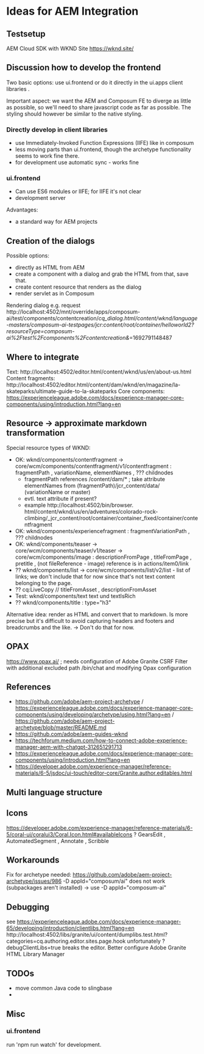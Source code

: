# Ideas for AEM Integration

## Testsetup

AEM Cloud SDK with WKND Site https://wknd.site/

## Discussion how to develop the frontend

Two basic options: use ui.frontend or do it directly in the ui.apps client libraries .

Important aspect: we want the AEM and Composum FE to diverge as little as possible, so we'll need to share
javascript code as far as possible. The styling should however be similar to the native styling.

### Directly develop in client libraries

- use Immediately-Invoked Function Expressions (IIFE) like in composum
- less moving parts than ui.frontend, though the archetype functionality seems to work fine there.
- for development use automatic sync - works fine

### ui.frontend

- Can use ES6 modules or IIFE; for IIFE it's not clear
- development server

Advantages:

- a standard way for AEM projects

## Creation of the dialogs

Possible options:

- directly as HTML from AEM
- create a component with a dialog and grab the HTML from that, save that.
- create content resource that renders as the dialog
- render servlet as in Composum

Rendering dialog e.g. request
http://localhost:4502/mnt/override/apps/composum-ai/test/components/contentcreation/_cq_dialog.html/content/wknd/language-masters/composum-ai-testpages/jcr:content/root/container/helloworld2?resourceType=composum-ai%2Ftest%2Fcomponents%2Fcontentcreation&_=1692791148487

## Where to integrate

Text:
http://localhost:4502/editor.html/content/wknd/us/en/about-us.html
Content fragments:
http://localhost:4502/editor.html/content/dam/wknd/en/magazine/la-skateparks/ultimate-guide-to-la-skateparks
Core components:
https://experienceleague.adobe.com/docs/experience-manager-core-components/using/introduction.html?lang=en

## Resource -> approximate markdown transformation

Special resource types of WKND:

- OK: wknd/components/contentfragment -> core/wcm/components/contentfragment/v1/contentfragment : fragmentPath ,
  variationName, elementNames , ??? childnodes
    - fragmentPath references /content/dam/* ; take attribute elementNames from (fragmentPath)/jcr_content/data/
      (variationName or master)
    - evtl. text attribute if present?
    - example http://localhost:4502/bin/browser.
      html/content/wknd/us/en/adventures/colorado-rock-climbing/_jcr_content/root/container/container_fixed/container/contentfragment 
- OK: wknd/components/experiencefragment : fragmentVariationPath , ??? childnodes
- OK: wknd/components/teaser -> core/wcm/components/teaser/v1/teaser -> core/wcm/components/image : descriptionFromPage
  , titleFromPage , pretitle ,
  (not fileReference - image)
  reference is in actions/item0/link
- ?? wknd/components/list -> core/wcm/components/list/v2/list - list of links; we don't include that for now since
  that's
  not text content belonging to the page.
- ?? cq:LiveCopy
  // titleFromAsset , descriptionFromAsset
- Test: wknd/components/text text und textIsRich
- ?? wknd/components/title : type="h3"

Alternative idea: render as HTML and convert that to markdown. Is more precise but it's difficult to avoid capturing
headers and footers and breadcrumbs and the like. -> Don't do that for now.

## OPAX

https://www.opax.ai/ ; needs configuration of Adobe Granite CSRF Filter with additional excluded path /bin/chat and
modifying Opax configuration

## References

- https://github.com/adobe/aem-project-archetype /
  https://experienceleague.adobe.com/docs/experience-manager-core-components/using/developing/archetype/using.html?lang=en /
  https://github.com/adobe/aem-project-archetype/blob/master/README.md
- https://github.com/adobe/aem-guides-wknd
- https://techforum.medium.com/how-to-connect-adobe-experience-manager-aem-with-chatgpt-312651291713
- https://experienceleague.adobe.com/docs/experience-manager-core-components/using/introduction.html?lang=en
- https://developer.adobe.com/experience-manager/reference-materials/6-5/jsdoc/ui-touch/editor-core/Granite.author.editables.html

## Multi language structure

## Icons

https://developer.adobe.com/experience-manager/reference-materials/6-5/coral-ui/coralui3/Coral.Icon.html#availableIcons
? GearsEdit , AutomatedSegment , Annotate , Scribble

## Workarounds

Fix for archetype needed:
https://github.com/adobe/aem-project-archetype/issues/986
-D appId="composum/ai" does not work (subpackages aren't installed) -> use -D appId="composum-ai"

## Debugging

see https://experienceleague.adobe.com/docs/experience-manager-65/developing/introduction/clientlibs.html?lang=en
http://localhost:4502/libs/granite/ui/content/dumplibs.test.html?categories=cq.authoring.editor.sites.page.hook
unfortunately ?debugClientLibs=true breaks the editor. Better configure Adobe Granite HTML Library Manager

## TODOs

- move common Java code to slingbase
-

## Misc

### ui.frontend

run 'npm run watch' for development.
